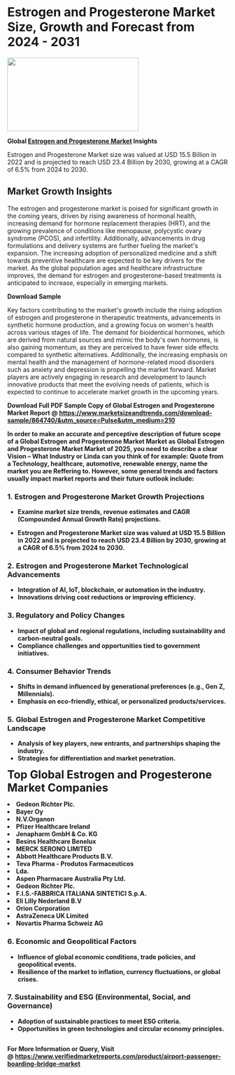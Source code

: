 <H1>Estrogen and Progesterone Market Size, Growth and Forecast from 2024 - 2031</H1><img class="aligncenter size-medium wp-image-584254" src="https://thirdeyenews.in/wp-content/uploads/2024/09/Global-Market-Research-300x168.jpeg" alt="" width="300" height="168" /><p><strong>Global&nbsp;<a href="https://www.marketsizeandtrends.com/download-sample/864740/&amp;utm_source=Pulse&amp;utm_medium=210">Estrogen and Progesterone Market</a> Insights</strong></p><p>Estrogen and Progesterone Market size was valued at USD 15.5 Billion in 2022 and is projected to reach USD 23.4 Billion by 2030, growing at a CAGR of 6.5% from 2024 to 2030.</p><p><h2>Market Growth Insights</h2> <p>The estrogen and progesterone market is poised for significant growth in the coming years, driven by rising awareness of hormonal health, increasing demand for hormone replacement therapies (HRT), and the growing prevalence of conditions like menopause, polycystic ovary syndrome (PCOS), and infertility. Additionally, advancements in drug formulations and delivery systems are further fueling the market's expansion. The increasing adoption of personalized medicine and a shift towards preventive healthcare are expected to be key drivers for the market. As the global population ages and healthcare infrastructure improves, the demand for estrogen and progesterone-based treatments is anticipated to increase, especially in emerging markets.</p> <p><strong>Download Sample</strong></p> <p>Key factors contributing to the market's growth include the rising adoption of estrogen and progesterone in therapeutic treatments, advancements in synthetic hormone production, and a growing focus on women's health across various stages of life. The demand for bioidentical hormones, which are derived from natural sources and mimic the body's own hormones, is also gaining momentum, as they are perceived to have fewer side effects compared to synthetic alternatives. Additionally, the increasing emphasis on mental health and the management of hormone-related mood disorders such as anxiety and depression is propelling the market forward. Market players are actively engaging in research and development to launch innovative products that meet the evolving needs of patients, which is expected to continue to accelerate market growth in the upcoming years.</p> <p><strong></p><p><span class=""><strong>Download Full PDF Sample Copy of Global Estrogen and Progesterone Market Report</strong> @ <a href="https://www.marketsizeandtrends.com/download-sample/864740/&amp;utm_source=Pulse&amp;utm_medium=210" target="_blank">https://www.marketsizeandtrends.com/download-sample/864740/&amp;utm_source=Pulse&amp;utm_medium=210</a></span></p><p>In order to make an accurate and perceptive description of future scope of a Global&nbsp;Estrogen and Progesterone Market Market as Global&nbsp;Estrogen and Progesterone Market Market of 2025, you need to describe a clear Vision &ndash; What Industry or Linda can you think of for example: Quote from a Technology, healthcare, automotive, renewable energy, name the market you are Reffering to. However, some general trends and factors usually impact market reports and their future outlook include:</p><h3>1.&nbsp;<strong>Estrogen and Progesterone Market Growth Projections</strong></h3><ul><li>Examine market size trends, revenue estimates and CAGR (Compounded Annual Growth Rate) projections.</li><li><p>Estrogen and Progesterone Market size was valued at USD 15.5 Billion in 2022 and is projected to reach USD 23.4 Billion by 2030, growing at a CAGR of 6.5% from 2024 to 2030.</p></li></ul><h3>2.&nbsp;<strong>Estrogen and Progesterone Market Technological Advancements</strong></h3><ul><li>Integration of AI, IoT, blockchain, or automation in the industry.</li><li>Innovations driving cost reductions or improving efficiency.</li></ul><h3>3.&nbsp;<strong>Regulatory and Policy Changes</strong></h3><ul><li>Impact of global and regional regulations, including sustainability and carbon-neutral goals.</li><li>Compliance challenges and opportunities tied to government initiatives.</li></ul><h3>4.&nbsp;<strong>Consumer Behavior Trends</strong></h3><ul><li>Shifts in demand influenced by generational preferences (e.g., Gen Z, Millennials).</li><li>Emphasis on eco-friendly, ethical, or personalized products/services.</li></ul><h3>5.&nbsp;<strong>Global Estrogen and Progesterone Market Competitive Landscape</strong></h3><ul><li>Analysis of key players, new entrants, and partnerships shaping the industry.</li><li>Strategies for differentiation and market penetration.</li></ul><p data-pm-slice="1 1 []"><span style="color: inherit; font-family: inherit; font-size: 25px;">Top Global Estrogen and Progesterone Market Companies</span></p><div class="" data-test-id=""><p><li>Gedeon Richter Plc.</li><li> Bayer Oy</li><li> N.V.Organon</li><li> Pfizer Healthcare Ireland</li><li> Jenapharm GmbH & Co. KG</li><li> Besins Healthcare Benelux</li><li> MERCK SERONO LIMITED</li><li> Abbott Healthcare Products B.V.</li><li> Teva Pharma - Produtos Farmaceuticos</li><li>Lda.</li><li> Aspen Pharmacare Australia Pty Ltd.</li><li> Gedeon Richter Plc.</li><li> F.I.S.-FABBRICA ITALIANA SINTETICI S.p.A.</li><li> Eli Lilly Nederland B.V</li><li> Orion Corporation</li><li> AstraZeneca UK Limited</li><li> Novartis Pharma Schweiz AG</li></p></div><h3>6.&nbsp;<strong>Economic and Geopolitical Factors</strong></h3><ul><li>Influence of global economic conditions, trade policies, and geopolitical events.</li><li>Resilience of the market to inflation, currency fluctuations, or global crises.</li></ul><h3>7.&nbsp;<strong>Sustainability and ESG (Environmental, Social, and Governance)</strong></h3><ul><li>Adoption of sustainable practices to meet ESG criteria.</li><li>Opportunities in green technologies and circular economy principles.</li></ul><h2><strong style="font-size: 14px;">For More Information or Query, Visit @&nbsp;</strong><a style="background-color: #ffffff; font-size: 14px;" href="https://www.marketsizeandtrends.com/report/estrogen-and-progesterone-market/" target="_blank">https://www.verifiedmarketreports.com/product/airport-passenger-boarding-bridge-market</a></h2>

